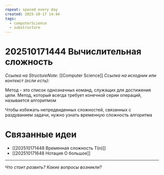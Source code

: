 ```yaml
---
repeat: spaced every day
created: 2025-10-17 14:44
tags:
  - computerScience
  - substructure
---
```

# 202510171444 Вычислительная сложность

*Ссылка на StructureNote:* [[Computer Science]]
*Ссылка на исходник или контекст (если есть):*

Метод - это список однозначных команд, служащих для достижения цели. Метод, который всегда требует конечной серии операций, называется алгоритмом

Чтобы избежать непредвиденных сложностей, связанных с раздуванием задачи, нужно узнать временную сложность алгоритма

# Связанные идеи

 - [[202510171448 Временная сложность T(n)]]
 - [[202510171648 Нотация О большое]]

---

*Что стоит развить? Какие вопросы возникли?*
